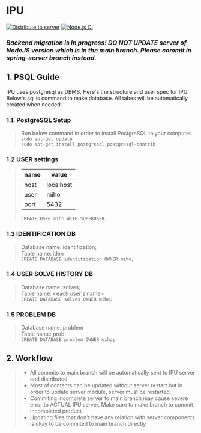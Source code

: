 # IPU

[![Distribute to server](https://github.com/miho73/IPU/actions/workflows/distribute_to_server.yml/badge.svg)](https://github.com/miho73/IPU/actions/workflows/distribute_to_server.yml)
[![Node.js CI](https://github.com/miho73/IPU/actions/workflows/nodejs.yml/badge.svg)](https://github.com/miho73/IPU/actions/workflows/nodejs.yml)

### *Backend migration is in progress! DO NOT UPDATE server of NodeJS version which is in the main branch. Please commit in spring-server branch instead.*

## 1. PSQL Guide

IPU uses postgresql as DBMS. Here's the structure and user spec for IPU.
Below's sql is command to make database. All tabes will be automatically created when needed.

### 1.1. PostgreSQL Setup

> Run below command in order to install PostgreSQL to your computer.   
> `sudo apt-get update`   
> `sudo apt-get install postgresql postgresql-contrib`

### 1.2 USER settings

> |name|value|
> |-|-|
> |host|localhost|
> |user|miho|
> |port|5432|
>
> `CREATE USER miho WITH SUPERUSER;`

### 1.3 IDENTIFICATION DB

> Database name: identification;   
> Table name: iden   
> `CREATE DATABASE identification OWNER miho;`

### 1.4 USER SOLVE HISTORY DB

> Database name: solves;   
> Table name: <each user's name>   
> `CREATE DATABASE solves OWNER miho;`

### 1.5 PROBLEM DB

> Database name: problem   
> Table name: prob   
> `CREATE DATABASE problem OWNER miho;`

## 2. Workflow

> * All commits to main branch will be automatically sent to IPU server and distributed.
> * Most of  contents can be updated without server restart but in order to update server module, server must be restarted.
> * Commiting incomplete server to main branch may cause severe error to ACTUAL IPU server. Make sure to make branch to commit incompleted product.
> * Updating files that don't have any relation with server components is okay to be commited to main branch directly
